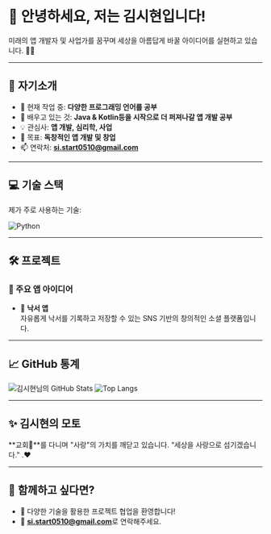 # 👋 안녕하세요, 저는 김시현입니다!

미래의 앱 개발자 및 사업가를 꿈꾸며 세상을 아름답게 바꿀 아이디어를 실현하고 있습니다. 🐍🚀

---

## 🌟 자기소개

- 🔭 현재 작업 중: **다양한 프로그래밍 언어를 공부**  
- 🌱 배우고 있는 것: **Java & Kotlin등을 시작으로 더 퍼져나갈 앱 개발 공부**  
- 💡 관심사: **앱 개발, 심리학, 사업**  
- 🎯 목표: **독창적인 앱 개발 및 창업**  
- 📫 연락처: **si.start0510@gmail.com**

---

## 💻 기술 스택

제가 주로 사용하는 기술:

![Python](https://img.shields.io/badge/Python-3776AB?style=for-the-badge&logo=python&logoColor=white)

---

## 🛠️ 프로젝트

### 🌟 주요 앱 아이디어
- 🎨 **낙서 앱**  
  자유롭게 낙서를 기록하고 저장할 수 있는 SNS 기반의 창의적인 소셜 플랫폼입니다.

---

## 📈 GitHub 통계

![김시현님의 GitHub Stats](https://github-readme-stats.vercel.app/api?username=yourusername&show_icons=true&theme=radical)
![Top Langs](https://github-readme-stats.vercel.app/api/top-langs/?username=yourusername&layout=compact&theme=radical)

---

## ✨ 김시현의 모토

**교회💒**를 다니며 "사랑"의 가치를 깨닫고 있습니다.
“세상을 사랑으로 섬기겠습니다.” .❤️

---

## 🤝 함께하고 싶다면?

- 💬 다양한 기술을 활용한 프로젝트 협업을 환영합니다!  
- 📧 **si.start0510@gmail.com**로 연락해주세요.
